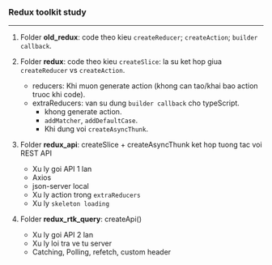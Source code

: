 ### Redux toolkit study
---

1. Folder **old_redux**: code theo kieu ```createReducer```; ```createAction```; ```builder callback```.

2. Folder **redux**: code theo kieu ```createSlice```: la su ket hop giua ```createReducer``` vs ```createAction```.

    * reducers: Khi muon generate action (khong can tao/khai bao action truoc khi code).
    * extraReducers: van su dung ```builder callback``` cho typeScript.
        * khong generate action.
        * ```addMatcher```, ```addDefaultCase```.
        * Khi dung voi ```createAsyncThunk```.

3. Folder **redux_api**: createSlice + createAsyncThunk ket hop tuong tac voi REST API
    * Xu ly goi API 1 lan
    * Axios
    * json-server local
    * Xu ly action trong ```extraReducers```
    * Xu ly ```skeleton loading```

4. Folder **redux_rtk_query**: createApi()
    * Xu ly goi API 2 lan
    * Xu ly loi tra ve tu server
    * Catching, Polling, refetch, custom header
